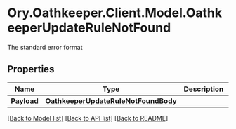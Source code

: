 # Ory.Oathkeeper.Client.Model.OathkeeperUpdateRuleNotFound
The standard error format
## Properties

Name | Type | Description | Notes
------------ | ------------- | ------------- | -------------
**Payload** | [**OathkeeperUpdateRuleNotFoundBody**](OathkeeperUpdateRuleNotFoundBody.md) |  | [optional] 

[[Back to Model list]](../README.md#documentation-for-models) [[Back to API list]](../README.md#documentation-for-api-endpoints) [[Back to README]](../README.md)

